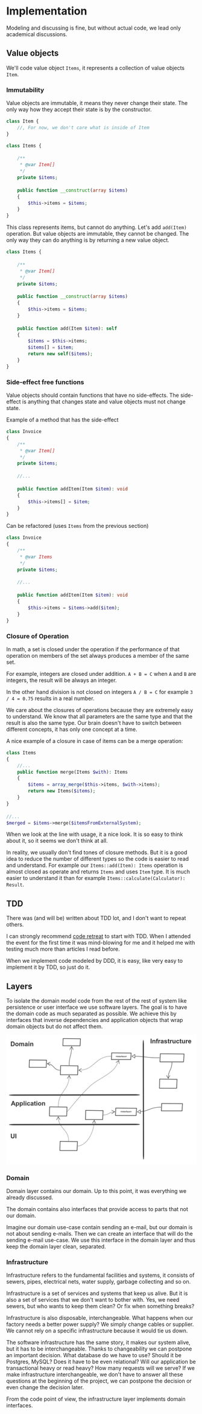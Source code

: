 # Implementation

Modeling and discussing is fine, but without actual code, we lead only academical discussions.

## Value objects

We'll code value object `Items`, it represents a collection of value objects `Item`.

### Immutability

Value objects are immutable, it means they never change their state. The only way how they accept their state is by the constructor.

```php
class Item {
    //, For now, we don't care what is inside of Item
}

```

```php
class Items {

    /**
     * @var Item[]
     */
    private $items;

    public function __construct(array $items)
    {
        $this->items = $items;
    }
}
```

This class represents items, but cannot do anything. Let's add `add(Item)` operation.
But value objects are immutable, they cannot be changed.
The only way they can do anything is by returning a new value object. 


```php
class Items {

    /**
     * @var Item[]
     */
    private $items;

    public function __construct(array $items)
    {
        $this->items = $items;
    }

    public function add(Item $item): self
    {
        $items = $this->items;
        $items[] = $item;
        return new self($items);
    }
}
```

### Side-effect free functions

Value objects should contain functions that have no side-effects.
The side-effect is anything that changes state and value objects must not change state.

Example of a method that has the side-effect

```php
class Invoice
{
    /**
     * @var Item[]
     */
    private $items;

    //...

    public function addItem(Item $item): void
    {
        $this->items[] = $item;
    }
}
```

Can be refactored (uses `Items` from the previous section)
```php
class Invoice
{
    /**
     * @var Items
     */
    private $items;

    //...

    public function addItem(Item $item): void
    {
        $this->items = $items->add($item);
    }
}
```

### Closure of Operation
In math, a set is closed under the operation if the performance of that operation on members of the set always produces a member of the same set.

For example, integers are closed under addition. `A + B = C` when `A` and `B` are integers, the result will be always an integer.

In the other hand division is not closed on integers `A / B = C` for example `3 / 4 = 0.75` results in a real number.

We care about the closures of operations because they are extremely easy to understand.
We know that all parameters are the same type and that the result is also the same type.
Our brain doesn't have to switch between different concepts, it has only one concept at a time.

A nice example of a closure in case of items can be a merge operation:
```php
class Items
{
    //...
    public function merge(Items $with): Items
    {
        $items = array_merge($this->items, $with->items);
        return new Items($items);
    }
}

//...
$merged = $items->merge($itemsFromExternalSystem);
```

When we look at the line with usage, it a nice look. It is so easy to think about it, so it seems we don't think at all.

In reality, we usually don't find tones of closure methods.
But it is a good idea to reduce the number of different types so the code is easier to read and understand.
For example our `Items::add(Item): Items` operation is almost closed as operate and returns `Items` and uses `Item` type.
It is much easier to understand it than for example `Items::calculate(Calculator): Result`.

## TDD

There was (and will be) written about TDD lot, and I don't want to repeat others.

I can strongly recommend [code retreat](https://www.coderetreat.org/) to start with TDD.
When I attended the event for the first time it was mind-blowing for me and it helped me with testing much more than articles I read before.

When we implement code modeled by DDD, it is easy, like very easy to implement it by TDD, so just do it.

## Layers

To isolate the domain model code from the rest of the rest of system like persistence or user interface we use software layers.
The goal is to have the domain code as much separated as possible.
We achieve this by interfaces that inverse dependencies and application objects that wrap domain objects but do not affect them.

![domain separated by interfaces](../1-overview/layers_isolation.png)

### Domain

Domain layer contains our domain. Up to this point, it was everything we already discussed.

The domain contains also interfaces that provide access to parts that not our domain.

Imagine our domain use-case contain sending an e-mail, but our domain is not about sending e-mails.
Then we can create an interface that will do the sending e-mail use-case.
We use this interface in the domain layer and thus keep the domain layer clean, separated.

### Infrastructure

Infrastructure refers to the fundamental facilities and systems, it consists of sewers, pipes, electrical nets, water supply, garbage collecting and so on.

Infrastructure is a set of services and systems that keep us alive.
But it is also a set of services that we don't want to bother with.
Yes, we need sewers, but who wants to keep them clean? Or fix when something breaks?

Infrastructure is also disposable, interchangeable.
What happens when our factory needs a better power supply? We simply change cables or supplier.
We cannot rely on a specific infrastructure because it would tie us down.

The software infrastructure has the same story, it makes our system alive, but it has to be interchangeable.
Thanks to changeability we can postpone an important decision.
What database do we have to use? Should it be Postgres, MySQL? Does it have to be even relational?
Will our application be transactional heavy or read heavy? How many requests will we serve?
If we make infrastructure interchangeable, we don't have to answer all these questions at the beginning of the project,
we can postpone the decision or even change the decision later.

From the code point of view, the infrastructure layer implements domain interfaces.
